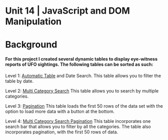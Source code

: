 
# Unit 14 | JavaScript and DOM Manipulation

# Background

#### For this project I created several dynamic tables to display eye-witness reports of UFO sightings. The following tables can be sorted as such:

Level 1: [Automatic Table](https://github.com/ABFdata/Homework/blob/master/DynamicTable/UFOTableFilters/1date_index.html) and Date Search. This table allows you to filter the table by date. 
    

Level 2: [Multi Category Search](https://github.com/ABFdata/Homework/blob/master/DynamicTable/UFOTableFilters/2multi_category.html) This table allows you to search by multiple categories.

Level 3: [Pagination](https://github.com/ABFdata/Homework/blob/master/DynamicTable/UFOTableFilters/3pagination.html) This table loads the first 50 rows of the data set with the option to load more data with a button at the bottom. 

Level 4: [Multi Category Search Pagination](https://github.com/ABFdata/Homework/blob/master/DynamicTable/UFOTableFilters/4multi_pagination.html) This table incorporates one search bar that allows you to filter by all the categories. The table also incorporates pagination, with the first 50 rows of data. 


```python

```
